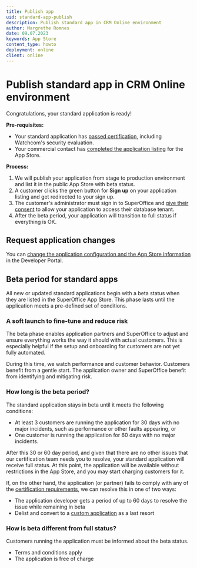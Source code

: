 ```yaml
---
title: Publish app
uid: standard-app-publish
description: Publish standard app in CRM Online environment
author: Margrethe Romnes
date: 09.07.2023
keywords: App Store
content_type: howto
deployment: online
client: online
--- 
```


# Publish standard app in CRM Online environment

Congratulations, your standard application is ready!

**Pre-requisites:**

* Your standard application has [passed certification][1], including Watchcom's security evaluation.
* Your commercial contact has [completed the application listing][2] for the App Store.

**Process:**

1. We will publish your application from stage to production environment and list it in the public App Store with beta status.
2. A customer clicks the green button for **Sign up** on your application listing and get redirected to your sign up.
3. The customer's administrator must sign in to SuperOffice and [give their consent][5] to allow your application to access their database tenant.
4. After the beta period, your application will transition to full status if everything is OK.

## Request application changes

You can [change the application configuration and the App Store information][3] in the Developer Portal.

## <a id="beta"></a>Beta period for standard apps

All new or updated standard applications begin with a beta status when they are listed in the SuperOffice App Store. This phase lasts until the application meets a pre-defined set of conditions.

### A soft launch to fine-tune and reduce risk

The beta phase enables application partners and SuperOffice to adjust and ensure everything works the way it should with actual customers. This is especially helpful if the setup and onboarding for customers are not yet fully automated.

During this time, we watch performance and customer behavior. Customers benefit from a gentle start. The application owner and SuperOffice benefit from identifying and mitigating risk.

### How long is the beta period?

The standard application stays in beta until it meets the following conditions:

* At least 3 customers are running the application for 30 days with no major incidents, such as performance or other faults appearing, or
* One customer is running the application for 60 days with no major incidents.

After this 30 or 60 day period, and given that there are no other issues that our certification team needs you to resolve, your standard application will receive full status. At this point, the application will be available without restrictions in the App Store, and you may start charging customers for it.

If, on the other hand, the application (or partner) fails to comply with any of the [certification requirements][4], we can resolve this in one of two ways:

* The application developer gets a period of up to 60 days to resolve the issue while remaining in beta
* Delist and convert to a [custom application][6] as a last resort

### How is beta different from full status?

Customers running the application must be informed about the beta status.

* Terms and conditions apply
* The application is free of charge

<!-- Referenced links -->
[1]: certification/certify-app.md
[2]: app-store/update-app-page.md
[4]: requirements/index.md
[3]: ../faq/update-app.md
[5]: ../provisioning/consent.md
[6]: ../custom-app/index.md
